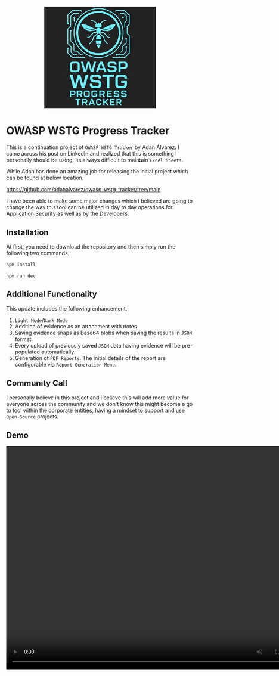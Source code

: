 <p align="center"><img src='public/logo1.png' width=300>
</p>

# OWASP WSTG Progress Tracker

This is a continuation project of `OWASP WSTG Tracker` by Adan Álvarez. I came across his post on LinkedIn and realized that this is something i personally should be using. Its always difficult to maintain `Excel Sheets`. 

While Adan has done an amazing job for releasing the initial project which can be found at below location. 

https://github.com/adanalvarez/owasp-wstg-tracker/tree/main

I have been able to make some major changes which i believed are going to change the way this tool can be utilized in day to day operations for Application Security as well as by the Developers. 

## Installation

At first, you need to download the repository and then simply run the following two commands. 

```
npm install
```
```
npm run dev
```

## Additional Functionality

This update includes the following enhancement. 

1. `Light Mode`/`Dark Mode` 
2. Addition of evidence as an attachment with notes. 
3. Saving evidence snaps as Base64 blobs when saving the results in `JSON` format. 
4. Every upload of previously saved `JSON` data having evidence will be pre-populated automatically. 
5. Generation of `PDF Reports`. The initial details of the report are configurable via `Report Generation Menu`.


## Community Call

I personally believe in this project and i believe this will add more value for everyone across the community and we don't know this might become a go to tool within the corporate entities, having a mindset to support and use `Open-Source` projects. 

## Demo 

<video width="800" height="600" controls>
  <source src="https://youtu.be/fd55mXat5NU" type="video/mp4">
</video>